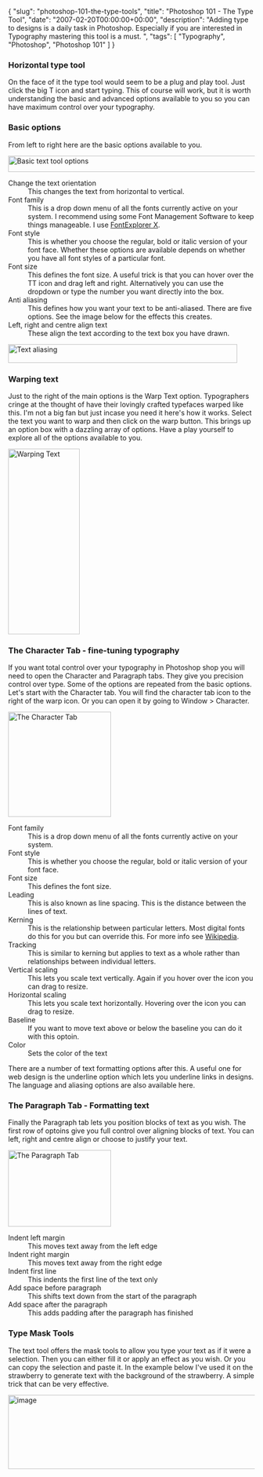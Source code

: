 {
  "slug": "photoshop-101-the-type-tools",
  "title": "Photoshop 101 - The Type Tool",
  "date": "2007-02-20T00:00:00+00:00",
  "description": "Adding type to designs is a daily task in Photoshop. Especially if you are interested in Typography mastering this tool is a must. ",
  "tags": [
    "Typography",
    "Photoshop",
    "Photoshop 101"
  ]
}

<h3>Horizontal type tool</h3>

<p>On the face of it the type tool would seem to be a plug and play tool. Just click the big T icon and start typing. This of course will work, but it is worth understanding the basic and advanced options available to you so you can have maximum control over your typography.</p>

<h3>Basic options</h3>

<p>From left to right here are the basic options available to you.</p>

<img src="http://shapeshed.com/images/articles/text_tool_options.jpg" alt="Basic text tool options" title="Basic text tool options" width="527" height="33" />

<dl>
	<dt>Change the text orientation</dt>
	<dd>This changes the text from horizontal to vertical.</dd>
	<dt>Font family</dt>
	<dd>This is a drop down menu of all the fonts currently active on your system. I recommend using some Font Management Software to keep things manageable. I use <a href="http://www.linotype.com/fontexplorerX">FontExplorer X</a>.</dd>
	<dt>Font style</dt>
	<dd>This is whether you choose the regular, bold or italic version of your font face. Whether these options are available depends on whether you have all font styles of a particular font. </dd>
	<dt>Font size</dt>
	<dd>This defines the font size. A useful trick is that you can hover over the TT icon and drag left and right. Alternatively you can use the dropdown or type the number you want directly into the box. </dd>
	<dt>Anti aliasing</dt>
	<dd>This defines how you want your text to be anti-aliased. There are five options. See the image below for the effects this creates.</dd>
	<dt>Left, right and centre align text</dt>
	<dd>These align the text according to the text box you have drawn.</dd>
</dl>

<img src="http://shapeshed.com/images/articles/text-options.png" alt="Text aliasing" title="Text aliasing" width="468" height="38" />

<h3>Warping text</h3>

<p>Just to the right of the main options is the Warp Text option. Typographers cringe at the thought of have their lovingly crafted typefaces warped like this. I'm not a big fan but just incase you need it here's how it works. Select the text you want to warp and then click on the warp button. This brings up an option box with a dazzling array of options. Have a play yourself to explore all of the options available to you. </p>

<img src="http://shapeshed.com/images/articles/text_warp.jpg" alt="Warping Text" title="Warping text" width="146" height="378" />

<h3>The Character Tab - fine-tuning typography</h3>

<p>If you want total control over your typography in Photoshop shop you will need to open the Character and Paragraph tabs. They give you precision control over type. Some of the options are repeated from the basic options. Let's start with the Character tab. You will find the character tab icon to the right of the warp icon. Or you can open it by going to Window > Character.</p>

<img src="http://shapeshed.com/images/articles/character_tab.jpg" alt="The Character Tab" title="The Character Tab" width="210" height="214" />

<dl>
	<dt>Font family</dt>
	<dd>This is a drop down menu of all the fonts currently active on your system. </dd>
	<dt>Font style</dt>
	<dd>This is whether you choose the regular, bold or italic version of your font face.</dd>
	<dt>Font size</dt>
	<dd>This defines the font size. </dd>
	<dt>Leading</dt>
	<dd>This is also known as line spacing. This is the distance between the lines of text.</dd>
	<dt>Kerning</dt>
	<dd>This is the relationship between particular letters. Most digital fonts do this for you but can override this. For more info see <a href="http://en.wikipedia.org/wiki/Kerning">Wikipedia</a>.</dd>
	<dt>Tracking</dt>
	<dd>This is similar to kerning but applies to text as a whole rather than relationships between individual letters.</dd>
	<dt>Vertical scaling</dt>
	<dd>This lets you scale text vertically. Again if you hover over the icon you can drag to resize.</dd>
	<dt>Horizontal scaling</dt>
	<dd>This lets you scale text horizontally. Hovering over the icon you can drag to resize.</dd>
	<dt>Baseline</dt>
	<dd>If you want to move text above or below the baseline you can do it with this optoin.</dd>
	<dt>Color</dt>
	<dd>Sets the color of the text</dd>
</dl>

<p>There are a number of text formatting options after this. A useful one for web design is the underline option which lets you underline links in designs. The language and aliasing options are also available here.</p> 

<h3>The Paragraph Tab - Formatting text</h3>

<p>Finally the Paragraph tab lets you position blocks of text as you wish. The first row of optoins give you full control over aligning blocks of text. You can left, right and centre align or choose to justify your text.</p>

<img src="http://shapeshed.com/images/articles/paragraph_tab.jpg" alt="The Paragraph Tab" title="The Paragraph Tab" width="210" height="156" />

<dl>
	<dt>Indent left margin</dt>
	<dd>This moves text away from the left edge</dd>
	<dt>Indent right margin</dt>
	<dd>This moves text away from the right edge</dd>
	<dt>Indent first line</dt>
	<dd>This indents the first line of the text only</dd>
	<dt>Add space before paragraph</dt>
	<dd>This shifts text down from the start of the paragraph</dd>
	<dt>Add space after the paragraph</dt>
	<dd>This adds padding after the paragraph has finished</dd>
</dl>

<h3>Type Mask Tools</h3>

<p>The text tool offers the mask tools to allow you type your text as if it were a selection. Then you can either fill it or apply an effect as you wish. Or you can copy the selection and paste it. In the example below I've used it on the strawberry to generate text with the background of the strawberry. A simple trick that can be very effective.</p> 

<img src="http://shapeshed.com/images/articles/text_mask.jpg" alt="image" width="536" height="151" />
